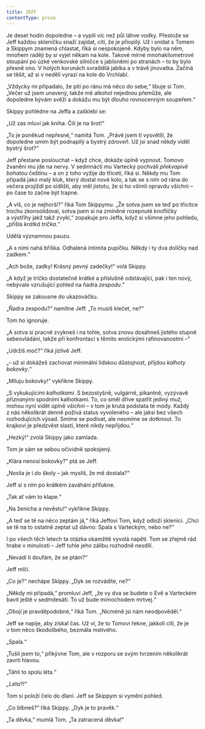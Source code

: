 ```yaml
---
title: JEFF
contentType: prose
---
```


  

Je deset hodin dopoledne – a vypili víc než půl láhve vodky. Přestože se Jeff každou skleničku snaží zajídat, cítí, že je přiopilý. Už i snídat s Tomem a Skippym znamená chlastat, říká si nespokojeně. Kdyby bylo na něm, mnohem raději by si vyjel někam na kole. Takové mírné mnohakilometrové stoupání po úzké venkovské silničce s jabloněmi po stranách – to by bylo přesně ono. V holých korunách svraštělá jablka a v trávě jinovatka. Začíná se těšit, až si v neděli vyrazí na kole do Vrchlabí.

„Vždycky mi připadalo, že pití po ránu má něco do sebe,“ libuje si Tom. „Večer už jsem unavený, takže mě alkohol nejednou přemůže, ale dopoledne bývám svěží a dokážu mu být dlouho rovnocenným soupeřem.“

Skippy pohlédne na Jeffa a zašklebí se:

„Už zas mluví jak kniha. Čili je na šrot!“

„To je poněkud nepřesné,“ namítá Tom. „Právě jsem ti vysvětlil, že dopoledne umím být podnapilý a bystrý _zároveň_. Už jsi snad někdy viděl bystrý šrot?“

Jeff přestane poslouchat – když chce, dokáže úplně vypnout. Tomovo žvanění mu jde na nervy. V sedmnácti mu Vartecký pochválí _překvapivě bohatou_ češtinu – a on z toho vyžije do třiceti, říká si. Někdy mu Tom připadá jako malý kluk, který dostal nové kolo, a tak se s ním od rána do večera projíždí po sídlišti, aby měl jistotu, že si ho všimli opravdu všichni – po čase to začne být trapné.

„A víš, co je nejhorší?“ říká Tom Skippymu. „Že sotva jsem se teď po třicítce trochu zkonsolidoval, sotva jsem si na zmíněné rozepnuté knoflíčky a výstřihy jakž takž zvykl,“ zopakuje pro Jeffa, když si všimne jeho pohledu, „přišla _krátká trička_.“

Udělá významnou pauzu.

„A s nimi nahá bříška. Odhalená intimita pupíčku. Někdy i ty dva dolíčky nad zadkem.“

„Ach bože, zadky! Krásný pevný zadečky!“ volá Skippy.

„A když je tričko dostatečně krátké a příslušně odstávající, pak i ten nový, nebývale vzrušující pohled na ňadra _zespodu_.“

Skippy se zakousne do ukazováčku.

„Ňadra zespodu?“ namítne Jeff. „To musíš klečet, ne?“

Tom ho ignoruje.

„A sotva si pracně zvykneš i na tohle, sotva znovu dosáhneš jistého stupně sebeovládání, takže při konfrontaci s těmito erotickými rafinovanostmi –“

„Udržíš moč?“ říká jízlivě Jeff.

„– už si dokážeš zachovat minimální lidskou důstojnost, přijdou _kalhoty bokovky_.“

„Miluju bokovky!“ vykřikne Skippy.

„S vykukujícími _kalhotkami_. S bezostyšně, vulgárně, pikantně, vyzývavě _přiznanými_ spodními kalhotkami. To, co směl dříve spatřit jediný muž, mohou nyní vidět úplně _všichni_ – v tom je krutá podstata té módy. Každý z nás několikrát denně požívá status vyvoleného – ale jaksi bez všech rozhodujících výsad. Smíme se podívat, ale nesmíme se dotknout. To krajkoví je předzvěst slastí, které nikdy nepřijdou.“

„Hezký!“ zvolá Skippy jako zamlada.

Tom je sám se sebou očividně spokojený.

„Klára nenosí bokovky?“ ptá se Jeff.

„Nosila je i do školy – jak myslíš, že mě dostala?“

Jeff si s ním po krátkém zaváhání přiťukne.

„Tak ať vám to klape.“

„Na ženicha a nevěstu!“ vykřikne Skippy.

„A teď se tě na něco zeptám já,“ říká Jeffovi Tom, když odloží sklenici. „Chci se tě na to ostatně zeptat už dávno: Spala s Varteckým, nebo ne?“

I po všech těch letech ta otázka okamžitě vyvolá napětí. Tom se zřejmě rád hrabe v minulosti – Jeff tuhle jeho zálibu rozhodně nesdílí.

„Nevadí ti doufám, že se ptám?“

Jeff mlčí.

„Co je?“ nechápe Skippy. „Dyk se rozvádíte, ne?“

„Někdy mi připadá,“ promluví Jeff, „že vy dva se budete o Evě a Varteckém bavit ještě v sedmdesáti. To už bude mimochodem mrtvej.“

„Obojí je pravděpodobné,“ říká Tom. „Nicméně jsi nám neodpověděl.“

Jeff se napije, aby získal čas. Už ví, že to Tomovi řekne, jakkoli cítí, že je v tom něco škodolibého, bezmála mstivého.

„Spala.“

„Tušil jsem to,“ přikývne Tom, ale v rozporu se svým tvrzením několikrát zavrtí hlavou.

„Táhli to spolu léta.“

_„Léta?!“_

Tom si položí čelo do dlaní. Jeff se Skippym si vymění pohled.

„Co blbneš?“ říká Skippy. „Dyk je to pravěk.“

„Ta děvka,“ mumlá Tom. „Ta zatracená děvka!“
